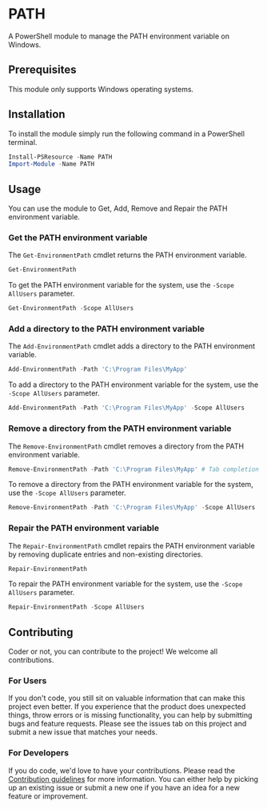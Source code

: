 # PATH

A PowerShell module to manage the PATH environment variable on Windows.

## Prerequisites

This module only supports Windows operating systems.

## Installation

To install the module simply run the following command in a PowerShell terminal.

```powershell
Install-PSResource -Name PATH
Import-Module -Name PATH
```

## Usage

You can use the module to Get, Add, Remove and Repair the PATH environment variable.

### Get the PATH environment variable

The `Get-EnvironmentPath` cmdlet returns the PATH environment variable.

```powershell
Get-EnvironmentPath
```

To get the PATH environment variable for the system, use the `-Scope AllUsers` parameter.

```powershell
Get-EnvironmentPath -Scope AllUsers
```

### Add a directory to the PATH environment variable

The `Add-EnvironmentPath` cmdlet adds a directory to the PATH environment variable.

```powershell
Add-EnvironmentPath -Path 'C:\Program Files\MyApp'
```

To add a directory to the PATH environment variable for the system, use the `-Scope AllUsers` parameter.

```powershell
Add-EnvironmentPath -Path 'C:\Program Files\MyApp' -Scope AllUsers
```

### Remove a directory from the PATH environment variable

The `Remove-EnvironmentPath` cmdlet removes a directory from the PATH environment variable.

```powershell
Remove-EnvironmentPath -Path 'C:\Program Files\MyApp' # Tab completion is supported
```

To remove a directory from the PATH environment variable for the system, use the `-Scope AllUsers` parameter.

```powershell
Remove-EnvironmentPath -Path 'C:\Program Files\MyApp' -Scope AllUsers
```

### Repair the PATH environment variable

The `Repair-EnvironmentPath` cmdlet repairs the PATH environment variable by removing duplicate entries and non-existing directories.

```powershell
Repair-EnvironmentPath
```

To repair the PATH environment variable for the system, use the `-Scope AllUsers` parameter.

```powershell
Repair-EnvironmentPath -Scope AllUsers
```

## Contributing

Coder or not, you can contribute to the project! We welcome all contributions.

### For Users

If you don't code, you still sit on valuable information that can make this project even better. If you experience that the
product does unexpected things, throw errors or is missing functionality, you can help by submitting bugs and feature requests.
Please see the issues tab on this project and submit a new issue that matches your needs.

### For Developers

If you do code, we'd love to have your contributions. Please read the [Contribution guidelines](CONTRIBUTING.md) for more information.
You can either help by picking up an existing issue or submit a new one if you have an idea for a new feature or improvement.
